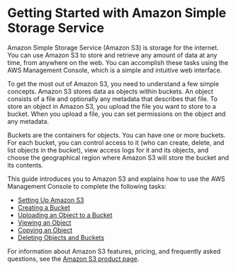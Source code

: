 # Getting Started with Amazon Simple Storage Service<a name="GetStartedWithS3"></a>

Amazon Simple Storage Service \(Amazon S3\) is storage for the internet\. You can use Amazon S3 to store and retrieve any amount of data at any time, from anywhere on the web\. You can accomplish these tasks using the AWS Management Console, which is a simple and intuitive web interface\. 

To get the most out of Amazon S3, you need to understand a few simple concepts\. Amazon S3 stores data as objects within buckets\. An object consists of a file and optionally any metadata that describes that file\. To store an object in Amazon S3, you upload the file you want to store to a bucket\. When you upload a file, you can set permissions on the object and any metadata\. 

Buckets are the containers for objects\. You can have one or more buckets\. For each bucket, you can control access to it \(who can create, delete, and list objects in the bucket\), view access logs for it and its objects, and choose the geographical region where Amazon S3 will store the bucket and its contents\.

This guide introduces you to Amazon S3 and explains how to use the AWS Management Console to complete the following tasks:
+ [Setting Up Amazon S3](SigningUpforS3.md)
+ [Creating a Bucket](CreatingABucket.md)
+ [Uploading an Object to a Bucket](PuttingAnObjectInABucket.md)
+ [Viewing an Object](OpeningAnObject.md)
+ [Copying an Object](CopyingAnObject.md)
+ [Deleting Objects and Buckets](DeletingAnObjectandBucket.md)

For information about Amazon S3 features, pricing, and frequently asked questions, see the [Amazon S3 product page](https://aws.amazon.com/s3/)\.